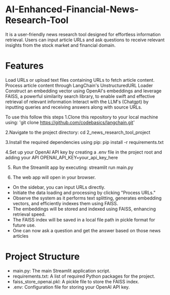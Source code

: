 # AI-Enhanced-Financial-News-Research-Tool
It is a user-friendly news research tool designed for effortless information retrieval. Users can input article URLs and ask questions to receive relevant insights from the stock market and financial domain.

# Features
Load URLs or upload text files containing URLs to fetch article content.
Process article content through LangChain's UnstructuredURL Loader
Construct an embedding vector using OpenAI's embeddings and leverage FAISS, a powerful similarity search library, to enable swift and effective retrieval of relevant information
Interact with the LLM's (Chatgpt) by inputting queries and receiving answers along with source URLs.

To use this follow this steps
1.Clone this repository to your local machine using:
'git clone https://github.com/codebasics/langchain.git'

2.Navigate to the project directory:
cd 2_news_research_tool_project

3.Install the required dependencies using pip:
pip install -r requirements.txt
  
4.Set up your OpenAI API key by creating a .env file in the project root and adding your API
OPENAI_API_KEY=your_api_key_here
  
5. Run the Streamlit app by executing:
streamlit run main.py

6. The web app will open in your browser.
- On the sidebar, you can input URLs directly.
- Initiate the data loading and processing by clicking "Process URLs."
- Observe the system as it performs text splitting, generates embedding vectors, and efficiently indexes them using FAISS.
- The embeddings will be stored and indexed using FAISS, enhancing retrieval speed.
- The FAISS index will be saved in a local file path in pickle format for future use.
- One can now ask a question and get the answer based on those news articles

# Project Structure
- main.py: The main Streamlit application script.
- requirements.txt: A list of required Python packages for the project.
- faiss_store_openai.pkl: A pickle file to store the FAISS index.
- .env: Configuration file for storing your OpenAI API key.


